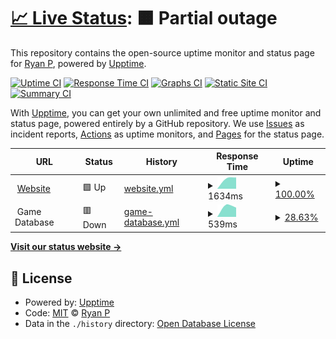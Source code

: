 # [📈 Live Status](https://demo.upptime.js.org): <!--live status--> **🟧 Partial outage**

This repository contains the open-source uptime monitor and status page for [Ryan P](https://demo.upptime.js.org), powered by [Upptime](https://github.com/upptime/upptime).

[![Uptime CI](https://github.com/mifd670/GeorgetownStatus/workflows/Uptime%20CI/badge.svg)](https://github.com/mifd670/GeorgetownStatus/actions?query=workflow%3A%22Uptime+CI%22)
[![Response Time CI](https://github.com/mifd670/GeorgetownStatus/workflows/Response%20Time%20CI/badge.svg)](https://github.com/mifd670/GeorgetownStatus/actions?query=workflow%3A%22Response+Time+CI%22)
[![Graphs CI](https://github.com/mifd670/GeorgetownStatus/workflows/Graphs%20CI/badge.svg)](https://github.com/mifd670/GeorgetownStatus/actions?query=workflow%3A%22Graphs+CI%22)
[![Static Site CI](https://github.com/mifd670/GeorgetownStatus/workflows/Static%20Site%20CI/badge.svg)](https://github.com/mifd670/GeorgetownStatus/actions?query=workflow%3A%22Static+Site+CI%22)
[![Summary CI](https://github.com/mifd670/GeorgetownStatus/workflows/Summary%20CI/badge.svg)](https://github.com/mifd670/GeorgetownStatus/actions?query=workflow%3A%22Summary+CI%22)

With [Upptime](https://upptime.js.org), you can get your own unlimited and free uptime monitor and status page, powered entirely by a GitHub repository. We use [Issues](https://github.com/mifd670/GeorgetownStatus/issues) as incident reports, [Actions](https://github.com/mifd670/GeorgetownStatus/actions) as uptime monitors, and [Pages](https://demo.upptime.js.org) for the status page.

<!--start: status pages-->
<!-- This summary is generated by Upptime (https://github.com/upptime/upptime) -->
<!-- Do not edit this manually, your changes will be overwritten -->
<!-- prettier-ignore -->
| URL | Status | History | Response Time | Uptime |
| --- | ------ | ------- | ------------- | ------ |
| <img alt="" src="https://icons.duckduckgo.com/ip3/playgeorge.town.ico" height="13"> [Website](https://playgeorge.town) | 🟩 Up | [website.yml](https://github.com/MIFD670/GeorgetownStatus/commits/HEAD/history/website.yml) | <details><summary><img alt="Response time graph" src="./graphs/website/response-time-week.png" height="20"> 1634ms</summary><br><a href="https://status.playgeorge.town/history/website"><img alt="Response time 1634" src="https://img.shields.io/endpoint?url=https%3A%2F%2Fraw.githubusercontent.com%2FMIFD670%2FGeorgetownStatus%2FHEAD%2Fapi%2Fwebsite%2Fresponse-time.json"></a><br><a href="https://status.playgeorge.town/history/website"><img alt="24-hour response time 1634" src="https://img.shields.io/endpoint?url=https%3A%2F%2Fraw.githubusercontent.com%2FMIFD670%2FGeorgetownStatus%2FHEAD%2Fapi%2Fwebsite%2Fresponse-time-day.json"></a><br><a href="https://status.playgeorge.town/history/website"><img alt="7-day response time 1634" src="https://img.shields.io/endpoint?url=https%3A%2F%2Fraw.githubusercontent.com%2FMIFD670%2FGeorgetownStatus%2FHEAD%2Fapi%2Fwebsite%2Fresponse-time-week.json"></a><br><a href="https://status.playgeorge.town/history/website"><img alt="30-day response time 1634" src="https://img.shields.io/endpoint?url=https%3A%2F%2Fraw.githubusercontent.com%2FMIFD670%2FGeorgetownStatus%2FHEAD%2Fapi%2Fwebsite%2Fresponse-time-month.json"></a><br><a href="https://status.playgeorge.town/history/website"><img alt="1-year response time 1634" src="https://img.shields.io/endpoint?url=https%3A%2F%2Fraw.githubusercontent.com%2FMIFD670%2FGeorgetownStatus%2FHEAD%2Fapi%2Fwebsite%2Fresponse-time-year.json"></a></details> | <details><summary><a href="https://status.playgeorge.town/history/website">100.00%</a></summary><a href="https://status.playgeorge.town/history/website"><img alt="All-time uptime 100.00%" src="https://img.shields.io/endpoint?url=https%3A%2F%2Fraw.githubusercontent.com%2FMIFD670%2FGeorgetownStatus%2FHEAD%2Fapi%2Fwebsite%2Fuptime.json"></a><br><a href="https://status.playgeorge.town/history/website"><img alt="24-hour uptime 100.00%" src="https://img.shields.io/endpoint?url=https%3A%2F%2Fraw.githubusercontent.com%2FMIFD670%2FGeorgetownStatus%2FHEAD%2Fapi%2Fwebsite%2Fuptime-day.json"></a><br><a href="https://status.playgeorge.town/history/website"><img alt="7-day uptime 100.00%" src="https://img.shields.io/endpoint?url=https%3A%2F%2Fraw.githubusercontent.com%2FMIFD670%2FGeorgetownStatus%2FHEAD%2Fapi%2Fwebsite%2Fuptime-week.json"></a><br><a href="https://status.playgeorge.town/history/website"><img alt="30-day uptime 100.00%" src="https://img.shields.io/endpoint?url=https%3A%2F%2Fraw.githubusercontent.com%2FMIFD670%2FGeorgetownStatus%2FHEAD%2Fapi%2Fwebsite%2Fuptime-month.json"></a><br><a href="https://status.playgeorge.town/history/website"><img alt="1-year uptime 100.00%" src="https://img.shields.io/endpoint?url=https%3A%2F%2Fraw.githubusercontent.com%2FMIFD670%2FGeorgetownStatus%2FHEAD%2Fapi%2Fwebsite%2Fuptime-year.json"></a></details>
| <img alt="" src="https://icons.duckduckgo.com/ip3/null.ico" height="13"> Game Database | 🟥 Down | [game-database.yml](https://github.com/MIFD670/GeorgetownStatus/commits/HEAD/history/game-database.yml) | <details><summary><img alt="Response time graph" src="./graphs/game-database/response-time-week.png" height="20"> 539ms</summary><br><a href="https://status.playgeorge.town/history/game-database"><img alt="Response time 539" src="https://img.shields.io/endpoint?url=https%3A%2F%2Fraw.githubusercontent.com%2FMIFD670%2FGeorgetownStatus%2FHEAD%2Fapi%2Fgame-database%2Fresponse-time.json"></a><br><a href="https://status.playgeorge.town/history/game-database"><img alt="24-hour response time 539" src="https://img.shields.io/endpoint?url=https%3A%2F%2Fraw.githubusercontent.com%2FMIFD670%2FGeorgetownStatus%2FHEAD%2Fapi%2Fgame-database%2Fresponse-time-day.json"></a><br><a href="https://status.playgeorge.town/history/game-database"><img alt="7-day response time 539" src="https://img.shields.io/endpoint?url=https%3A%2F%2Fraw.githubusercontent.com%2FMIFD670%2FGeorgetownStatus%2FHEAD%2Fapi%2Fgame-database%2Fresponse-time-week.json"></a><br><a href="https://status.playgeorge.town/history/game-database"><img alt="30-day response time 539" src="https://img.shields.io/endpoint?url=https%3A%2F%2Fraw.githubusercontent.com%2FMIFD670%2FGeorgetownStatus%2FHEAD%2Fapi%2Fgame-database%2Fresponse-time-month.json"></a><br><a href="https://status.playgeorge.town/history/game-database"><img alt="1-year response time 539" src="https://img.shields.io/endpoint?url=https%3A%2F%2Fraw.githubusercontent.com%2FMIFD670%2FGeorgetownStatus%2FHEAD%2Fapi%2Fgame-database%2Fresponse-time-year.json"></a></details> | <details><summary><a href="https://status.playgeorge.town/history/game-database">28.63%</a></summary><a href="https://status.playgeorge.town/history/game-database"><img alt="All-time uptime 28.63%" src="https://img.shields.io/endpoint?url=https%3A%2F%2Fraw.githubusercontent.com%2FMIFD670%2FGeorgetownStatus%2FHEAD%2Fapi%2Fgame-database%2Fuptime.json"></a><br><a href="https://status.playgeorge.town/history/game-database"><img alt="24-hour uptime 28.63%" src="https://img.shields.io/endpoint?url=https%3A%2F%2Fraw.githubusercontent.com%2FMIFD670%2FGeorgetownStatus%2FHEAD%2Fapi%2Fgame-database%2Fuptime-day.json"></a><br><a href="https://status.playgeorge.town/history/game-database"><img alt="7-day uptime 28.63%" src="https://img.shields.io/endpoint?url=https%3A%2F%2Fraw.githubusercontent.com%2FMIFD670%2FGeorgetownStatus%2FHEAD%2Fapi%2Fgame-database%2Fuptime-week.json"></a><br><a href="https://status.playgeorge.town/history/game-database"><img alt="30-day uptime 28.63%" src="https://img.shields.io/endpoint?url=https%3A%2F%2Fraw.githubusercontent.com%2FMIFD670%2FGeorgetownStatus%2FHEAD%2Fapi%2Fgame-database%2Fuptime-month.json"></a><br><a href="https://status.playgeorge.town/history/game-database"><img alt="1-year uptime 28.63%" src="https://img.shields.io/endpoint?url=https%3A%2F%2Fraw.githubusercontent.com%2FMIFD670%2FGeorgetownStatus%2FHEAD%2Fapi%2Fgame-database%2Fuptime-year.json"></a></details>

<!--end: status pages-->

[**Visit our status website →**](https://demo.upptime.js.org)

## 📄 License

- Powered by: [Upptime](https://github.com/upptime/upptime)
- Code: [MIT](./LICENSE) © [Ryan P](https://demo.upptime.js.org)
- Data in the `./history` directory: [Open Database License](https://opendatacommons.org/licenses/odbl/1-0/)
